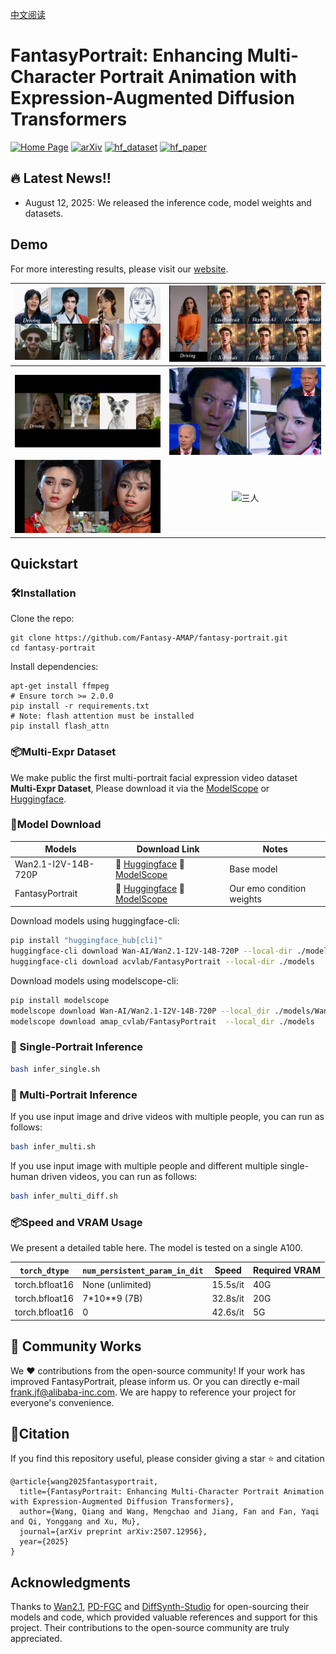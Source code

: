 [中文阅读](./README_zh.md)
# FantasyPortrait: Enhancing Multi-Character Portrait Animation with Expression-Augmented Diffusion Transformers

[![Home Page](https://img.shields.io/badge/Project-FantasyPortrait-blue.svg)](https://fantasy-amap.github.io/fantasy-portrait/)
[![arXiv](https://img.shields.io/badge/Arxiv-2507.12956-b31b1b.svg?logo=arXiv)](https://arxiv.org/abs/2507.12956)
[![hf_dataset](https://img.shields.io/badge/🤗%20Dataset-FantasyPortrait-yellow.svg)](https://huggingface.co/datasets/acvlab/FantasyPortrait)
[![hf_paper](https://img.shields.io/badge/🤗-FantasyPortrait-red.svg)](https://huggingface.co/papers/2507.12956)

## 🔥 Latest News!!
* August 12, 2025: We released the inference code, model weights and datasets.

## Demo
For more interesting results, please visit our [website](https://fantasy-amap.github.io/fantasy-portrait/).

| ![单人示例](./assert/demo/danren_1.gif) | ![对比](./assert/demo/duibi.gif) |
| :---: | :---: |
| ![动物](./assert/demo/dongwu.gif) | ![双人1](./assert/demo/shuangren_1.gif) |
| ![双人2](./assert/demo/shuangren_2.gif) | ![三人](./assert/demo/sanren.gif) |


## Quickstart
### 🛠️Installation

Clone the repo:

```
git clone https://github.com/Fantasy-AMAP/fantasy-portrait.git
cd fantasy-portrait
```

Install dependencies:
```
apt-get install ffmpeg
# Ensure torch >= 2.0.0
pip install -r requirements.txt
# Note: flash attention must be installed
pip install flash_attn
```

### 📦Multi-Expr Dataset
We make public the first multi-portrait facial expression video dataset **Multi-Expr Dataset**, Please download it via the [ModelScope](https://www.modelscope.cn/datasets/amap_cvlab/FantasyPortrait-Multi-Expr) or [Huggingface](https://huggingface.co/datasets/acvlab/FantasyPortrait-Multi-Expr).

### 🧱Model Download
| Models        |                       Download Link                                           |    Notes                      |
| --------------|-------------------------------------------------------------------------------|-------------------------------|
| Wan2.1-I2V-14B-720P  |      🤗 [Huggingface](https://huggingface.co/Wan-AI/Wan2.1-I2V-14B-720P)    🤖 [ModelScope](https://www.modelscope.cn/models/Wan-AI/Wan2.1-I2V-14B-720P)     | Base model
| FantasyPortrait      |      🤗 [Huggingface](https://huggingface.co/acvlab/FantasyPortrait/)     🤖 [ModelScope](https://www.modelscope.cn/models/amap_cvlab/FantasyPortrait/)         | Our emo condition weights

Download models using huggingface-cli:
``` sh
pip install "huggingface_hub[cli]"
huggingface-cli download Wan-AI/Wan2.1-I2V-14B-720P --local-dir ./models/Wan2.1-I2V-14B-720P
huggingface-cli download acvlab/FantasyPortrait --local-dir ./models
```

Download models using modelscope-cli:
``` sh
pip install modelscope
modelscope download Wan-AI/Wan2.1-I2V-14B-720P --local_dir ./models/Wan2.1-I2V-14B-720P
modelscope download amap_cvlab/FantasyPortrait  --local_dir ./models
```

### 🔑 Single-Portrait Inference
``` sh
bash infer_single.sh
```

### 🔑 Multi-Portrait Inference
If you use input image and drive videos with multiple people, you can run as follows:
``` sh
bash infer_multi.sh
```
If you use input image with multiple people and different multiple single-human driven videos, you can run as follows:
```sh
bash infer_multi_diff.sh
```

### 📦Speed and VRAM Usage
We present a detailed table here. The model is tested on a single A100.

|`torch_dtype`|`num_persistent_param_in_dit`|Speed|Required VRAM|
|-|-|-|-|
|torch.bfloat16|None (unlimited)|15.5s/it|40G|
|torch.bfloat16|7*10**9 (7B)|32.8s/it|20G|
|torch.bfloat16|0|42.6s/it|5G|



## 🧩 Community Works
We ❤️ contributions from the open-source community! If your work has improved FantasyPortrait, please inform us.
Or you can directly e-mail [frank.jf@alibaba-inc.com](mailto://frank.jf@alibaba-inc.com). We are happy to reference your project for everyone's convenience.

## 🔗Citation
If you find this repository useful, please consider giving a star ⭐ and citation
```
@article{wang2025fantasyportrait,
  title={FantasyPortrait: Enhancing Multi-Character Portrait Animation with Expression-Augmented Diffusion Transformers},
  author={Wang, Qiang and Wang, Mengchao and Jiang, Fan and Fan, Yaqi and Qi, Yonggang and Xu, Mu},
  journal={arXiv preprint arXiv:2507.12956},
  year={2025}
}
```

## Acknowledgments
Thanks to [Wan2.1](https://github.com/Wan-Video/Wan2.1), [PD-FGC](https://github.com/Dorniwang/PD-FGC-inference) and [DiffSynth-Studio](https://github.com/modelscope/DiffSynth-Studio) for open-sourcing their models and code, which provided valuable references and support for this project. Their contributions to the open-source community are truly appreciated.
